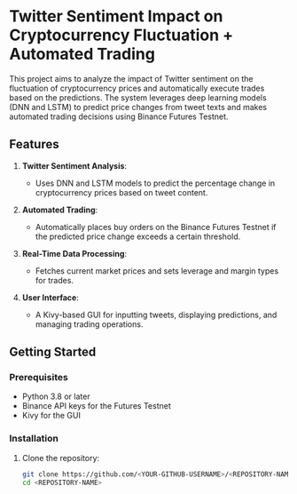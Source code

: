# Twitter Sentiment Impact on Cryptocurrency Fluctuation + Automated Trading

This project aims to analyze the impact of Twitter sentiment on the fluctuation of cryptocurrency prices and automatically execute trades based on the predictions. The system leverages deep learning models (DNN and LSTM) to predict price changes from tweet texts and makes automated trading decisions using Binance Futures Testnet.

## Features

1. **Twitter Sentiment Analysis**: 
   - Uses DNN and LSTM models to predict the percentage change in cryptocurrency prices based on tweet content.

2. **Automated Trading**:
   - Automatically places buy orders on the Binance Futures Testnet if the predicted price change exceeds a certain threshold.

3. **Real-Time Data Processing**:
   - Fetches current market prices and sets leverage and margin types for trades.

4. **User Interface**:
   - A Kivy-based GUI for inputting tweets, displaying predictions, and managing trading operations.

## Getting Started

### Prerequisites

- Python 3.8 or later
- Binance API keys for the Futures Testnet
- Kivy for the GUI

### Installation

1. Clone the repository:
   ```sh
   git clone https://github.com/<YOUR-GITHUB-USERNAME>/<REPOSITORY-NAME>.git
   cd <REPOSITORY-NAME>
